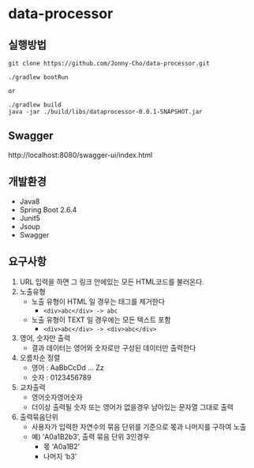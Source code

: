 # data-processor

## 실행방법

```
git clone https://github.com/Jonny-Cho/data-processor.git

./gradlew bootRun

or

./gradlew build
java -jar ./build/libs/dataprocessor-0.0.1-SNAPSHOT.jar
```

## Swagger
http://localhost:8080/swagger-ui/index.html

## 개발환경
* Java8
* Spring Boot 2.6.4
* Junit5
* Jsoup
* Swagger

## 요구사항

1. URL 입력을 하면 그 링크 안에있는 모든 HTML코드를 불러온다.
2. 노출유형
    * 노출 유형이 HTML 일 경우는 태그를 제거한다  
        * `<div>abc</div> -> abc`
    * 노출 유형이 TEXT 일 경우에는 모든 텍스트 포함
        * `<div>abc</div> -> <div>abc</div>`
3. 영어, 숫자만 출력
    * 결과 데이터는 영어와 숫자로만 구성된 데이터만 출력한다
4. 오름차순 정렬
    * 영어 : AaBbCcDd ... Zz
    * 숫자 : 0123456789
5. 교차출력
    * 영어숫자영어숫자
    * 더이상 출력될 숫자 또는 영어가 없을경우 남아있는 문자열 그대로 출력
6. 출력묶음단위
    * 사용자가 입력한 자연수의 묶음 단위를 기준으로 몫과 나머지를 구하여 노출
    * 예) ‘A0a1B2b3’, 출력 묶음 단위 3인경우
        * 몫 ‘A0a1B2’
        * 나머지 ‘b3’

